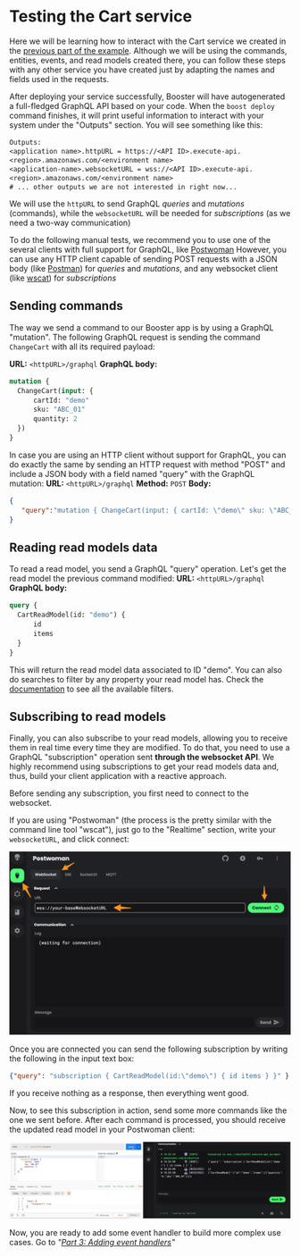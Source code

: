 # Testing the Cart service
Here we will be learning how to interact with the Cart service we created in the [previous part of the example](part-1-build-and-deploy.md).
Although we will be using the commands, entities, events, and read models created there, you can follow these steps with
any other service you have created just by adapting the names and fields used in the requests.

After deploying your service successfully, Booster will have autogenerated a full-fledged GraphQL API based on your code. 
When the `boost deploy` command finishes, it will print useful information to interact with your system under the "Outputs" section.
You will see something like this:
````shell script
Outputs:
<application name>.httpURL = https://<API ID>.execute-api.<region>.amazonaws.com/<environment name>
<application-name>.websocketURL = wss://<API ID>.execute-api.<region>.amazonaws.com/<environment name>
# ... other outputs we are not interested in right now...
````
We will use the `httpURL` to send GraphQL _queries_ and _mutations_ (commands), while the `websocketURL` will be
needed for _subscriptions_ (as we need a two-way communication)

To do the following manual tests, we recommend you to use one of the several clients with full support for GraphQL, like [Postwoman](https://postwoman.io/)
However, you can use any HTTP client capable of sending POST requests with a JSON body (like [Postman](https://www.postman.com/)) for _queries_ and _mutations_, 
and any websocket client (like [wscat](https://github.com/websockets/wscat)) for _subscriptions_

## Sending commands
The way we send a command to our Booster app is by using a GraphQL "mutation". The following GraphQL request is sending the 
command `ChangeCart` with all its required payload:  

**URL:** `<httpURL>/graphql`
**GraphQL body:**
```graphql 
mutation {
  ChangeCart(input: {
      cartId: "demo"
      sku: "ABC_01"
      quantity: 2
  })
}
```
In case you are using an HTTP client without support for GraphQL, you can do exactly the same by sending an HTTP request with
method "POST" and include a JSON body with a field named "query" with the GraphQL mutation:
**URL:** `<httpURL>/graphql`
**Method:** `POST`
**Body:**
```json
{
   "query":"mutation { ChangeCart(input: { cartId: \"demo\" sku: \"ABC_01\" quantity: 2 }) }"
}
```

## Reading read models data
To read a read model, you send a GraphQL "query" operation. Let's get the read model the previous command modified:
**URL:** `<httpURL>/graphql`
**GraphQL body:**
```graphql 
query {
  CartReadModel(id: "demo") {
      id
      items
  }
}
```
This will return the read model data associated to ID "demo". You can also do searches to filter by any property your read model has. 
Check the [documentation](http://docs.booster.cloud/) to see all the available filters.

## Subscribing to read models 
Finally, you can also subscribe to your read models, allowing you to receive them in real time every time they are modified. 
To do that, you need to use a GraphQL "subscription" operation sent **through the websocket API**. We highly recommend using
subscriptions to get your read models data and, thus, build your client application with a reactive approach.

Before sending any subscription, you first need to connect to the websocket. 

If you are using "Postwoman" (the process is the pretty similar with the command line tool "wscat"), just go to the "Realtime"
section, write your `websocketURL`, and click connect:

![Connecting to the websocket using Postwoman](img/subscription-connect-postwoman.png)

Once you are connected you can send the following subscription by writing the following in the input text box:
```json
{"query": "subscription { CartReadModel(id:\"demo\") { id items } }" }
```
If you receive nothing as a response, then everything went good.

Now, to see this subscription in action, send some more commands like the one we sent before. After each command is processed,
you should receive the updated read model in your Postwoman client:

![Receiving read model in real time using Postwoman](img/subscription-realtime-postwoman.gif)


Now, you are ready to add some event handler to build more complex use cases. Go to _"[Part 3: Adding event handlers](part-3-add-event-handlers.md)"_


